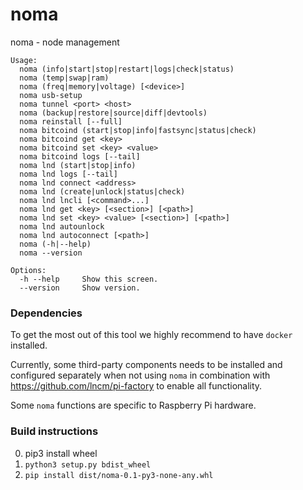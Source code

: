 # noma
noma - node management

```
Usage:
  noma (info|start|stop|restart|logs|check|status)
  noma (temp|swap|ram)
  noma (freq|memory|voltage) [<device>]
  noma usb-setup
  noma tunnel <port> <host>
  noma (backup|restore|source|diff|devtools)
  noma reinstall [--full]
  noma bitcoind (start|stop|info|fastsync|status|check)
  noma bitcoind get <key>
  noma bitcoind set <key> <value>
  noma bitcoind logs [--tail]
  noma lnd (start|stop|info)
  noma lnd logs [--tail]
  noma lnd connect <address>
  noma lnd (create|unlock|status|check)
  noma lnd lncli [<command>...]
  noma lnd get <key> [<section>] [<path>]
  noma lnd set <key> <value> [<section>] [<path>]
  noma lnd autounlock
  noma lnd autoconnect [<path>]
  noma (-h|--help)
  noma --version

Options:
  -h --help     Show this screen.
  --version     Show version.
```

### Dependencies
To get the most out of this tool we highly recommend to have `docker` installed.

Currently, some third-party components needs to be installed and configured separately when not using `noma` in combination with https://github.com/lncm/pi-factory to enable all functionality.

Some `noma` functions are specific to Raspberry Pi hardware.


### Build instructions
0. pip3 install wheel
1. `python3 setup.py bdist_wheel`
2. `pip install dist/noma-0.1-py3-none-any.whl`
